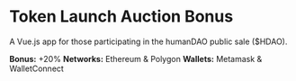 # Token Launch Auction Bonus

A Vue.js app for those participating in the humanDAO public sale ($HDAO).

**Bonus:** +20%
**Networks:** Ethereum & Polygon
**Wallets:** Metamask & WalletConnect
